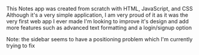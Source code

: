 This Notes app was created from scratch with HTML, JavaScript, and CSS
Although it's a very simple application, I am very proud of it as it was the very first web app I ever made
I'm looking to improve it's design and add more features such as advanced text formatting and a login/signup option

Note: the sidebar seems to have a positioning problem which I'm currently trying to fix
